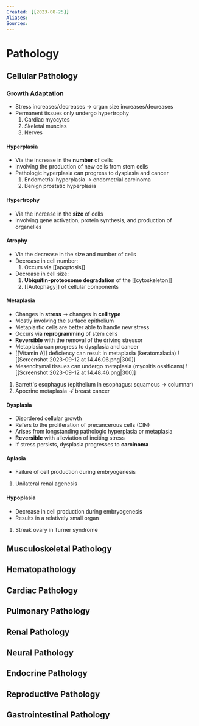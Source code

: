 ```yaml
---
Created: [[2023-08-25]]
Aliases: 
Sources: 
---
```

# Pathology
## Cellular Pathology
### Growth Adaptation
- Stress increases/decreases → organ size increases/decreases
- Permanent tissues only undergo hypertrophy
  1. Cardiac myocytes
  2. Skeletal muscles
  3. Nerves
#### Hyperplasia
- Via the increase in the **number** of cells
- Involving the production of new cells from stem cells
- Pathologic hyperplasia can progress to dysplasia and cancer
  1. Endometrial hyperplasia → endometrial carcinoma
  2. Benign prostatic hyperplasia
#### Hypertrophy
- Via the increase in the **size** of cells
- Involving gene activation, protein synthesis, and production of organelles
#### Atrophy
- Via the decrease in the size and number of cells
- Decrease in cell number: 
  1. Occurs via [[apoptosis]]
- Decrease in cell size: 
  1. **Ubiquitin-proteosome degradation** of the [[cytoskeleton]]
  2. [[Autophagy]] of cellular components
#### Metaplasia
- Changes in **stress** → changes in **cell type**
- Mostly involving the surface epithelium
- Metaplastic cells are better able to handle new stress
- Occurs via **reprogramming** of stem cells
- **Reversible** with the removal of the driving stressor
- Metaplasia can progress to dysplasia and cancer
- [[Vitamin A]] deficiency can result in metaplasia (keratomalacia)
![[Screenshot 2023-09-12 at 14.46.06.png|300]]
- Mesenchymal tissues can undergo metaplasia (myositis ossificans)
![[Screenshot 2023-09-12 at 14.48.46.png|300]]
1. Barrett's esophagus (epithelium in esophagus: squamous → columnar)
2. Apocrine metaplasia ↛ breast cancer
#### Dysplasia
- Disordered cellular growth
- Refers to the proliferation of precancerous cells (CIN)
- Arises from longstanding pathologic hyperplasia or metaplasia
- **Reversible** with alleviation of inciting stress
- If stress persists, dysplasia progresses to **carcinoma**
#### Aplasia
- Failure of cell production during embryogenesis
1. Unilateral renal agenesis
#### Hypoplasia
- Decrease in cell production during embryogenesis
- Results in a relatively small organ
1. Streak ovary in Turner syndrome
## Musculoskeletal Pathology
## Hematopathology
## Cardiac Pathology
## Pulmonary Pathology
## Renal Pathology
## Neural Pathology
## Endocrine Pathology
## Reproductive Pathology
## Gastrointestinal Pathology
